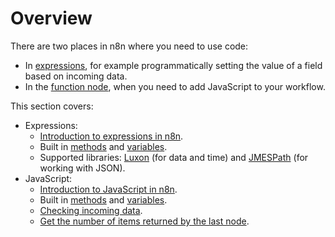 # Overview

There are two places in n8n where you need to use code:

* In [expressions](/code-examples/expressions/), for example programmatically setting the value of a field based on incoming data.
* In the [function node](/integrations/builtin/core-nodes/n8n-nodes-base.function/), when you need to add JavaScript to your workflow.

This section covers:

* Expressions:
    * [Introduction to expressions in n8n](/code-examples/expressions/).
    * Built in [methods](/code-examples/expressions/methods/) and [variables](/code-examples/expressions/variables/).
    * Supported libraries: [Luxon](/code-examples/expressions/luxon/) (for data and time) and [JMESPath](/code-examples/expressions/jmespath/) (for working with JSON).
* JavaScript:
    * [Introduction to JavaScript in n8n](/code-examples/javascript-functions/).
    * Built in [methods](/code-examples/javascript-functions/methods/) and [variables](/code-examples/javascript-functions/variables/).
    * [Checking incoming data](/code-examples/javascript-functions/check-incoming-data/).
    * [Get the number of items returned by the last node](/code-examples/javascript-functions/number-items-last-node/).